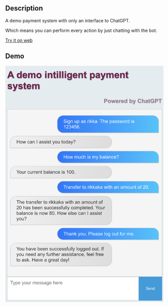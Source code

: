 ## Description
A demo payment system with only an interface to ChatGPT.

Which means you can perform every action by just chatting with the bot.

[Try it on web](http://azi.icu/trading-gpt)
## Demo
<img src="./images/image.png" width="500">
